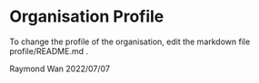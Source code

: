 Organisation Profile
====================

To change the profile of the organisation, edit the markdown file profile/README.md .

Raymond Wan
2022/07/07

